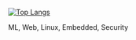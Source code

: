
[![Top Langs](https://github-readme-stats.vercel.app/api/top-langs/?username=ja-sonyun&layout=compact)](https://github.com/ja-sonyun/github-readme-stats)

ML, Web, Linux, Embedded, Security

<!--
**Ja-sonYun/Ja-sonYun** is a ✨ _special_ ✨ repository because its `README.md` (this file) appears on your GitHub profile.

Here are some ideas to get you started:

- 🔭 I’m currently working on ...
- 🌱 I’m currently learning ...
- 👯 I’m looking to collaborate on ...
- 🤔 I’m looking for help with ...
- 💬 Ask me about ...
- 📫 How to reach me: ...
- 😄 Pronouns: ...
- ⚡ Fun fact: ...
-->
